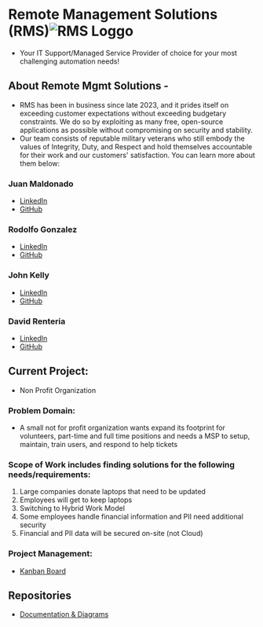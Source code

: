 # Remote Management Solutions (RMS)![RMS Loggo](https://github.com/CF201Group2/.github/assets/122935549/351d26b1-0091-4139-8861-754da6ea9cc9)

- Your IT Support/Managed Service Provider of choice for your most challenging automation needs!

## About Remote Mgmt Solutions -
- RMS has been in business since late 2023, and it prides itself on exceeding customer expectations without exceeding budgetary constraints.  We do so by exploiting as many free, open-source applications as possible without compromising on security and stability.
- Our team consists of reputable military veterans who still embody the values of Integrity, Duty, and Respect and hold themselves accountable for their work and our customers' satisfaction.  You can learn more about them below:
### Juan Maldonado
- [LinkedIn](https://www.linkedin.com/in/juan-maldonado-163733b7/)
- [GitHub](https://github.com/Juan-bit94)
### Rodolfo Gonzalez
- [LinkedIn](http://www.linkedin.com/in/rgonzo1355)
- [GitHub](https://github.com/rgonzo1355)
### John Kelly
- [LinkedIn](https://www.linkedin.com/in/john-f-k/)
- [GitHub](https://github.com/JFKELLY89)
### David Renteria
- [LinkedIn](https://www.linkedin.com/in/drent23/)
- [GitHub](https://github.com/drent23)

## Current Project:
- Non Profit Organization
### Problem Domain:
- A small not for profit organization wants expand its footprint for volunteers, part-time and full time positions and needs a MSP to setup, maintain, train users, and respond to help tickets

### Scope of Work includes finding solutions for the following needs/requirements:
1. Large companies donate laptops that need to be updated
2. Employees will get to keep laptops
3. Switching to Hybrid Work Model
4. Some employees handle financial information and PII need additional security
5. Financial and PII data will be secured on-site (not Cloud)

### Project Management:
- [Kanban Board](https://github.com/orgs/CF201Group2/projects/1/views/1)

## Repositories
- [Documentation & Diagrams](https://github.com/CF201Group2/Documentation-Diagrams)
